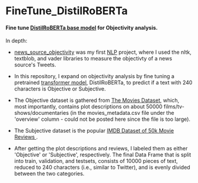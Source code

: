 # FineTune_DistilRoBERTa

#### Fine tune [DistilRoBERTa base model](https://huggingface.co/distilroberta-base) for Objectivity analysis.


In depth:
- [news_source_objectivity](https://github.com/HzaRashid/news_source_objectivity) was my first [NLP](https://towardsdatascience.com/your-guide-to-natural-language-processing-nlp-48ea2511f6e1) project, where I used the nltk, textblob, and vader libraries to measure the objectivty of a news source's Tweets. 

- In this repository, I expand on objectivity analysis by fine tuning a pretrained [transformer model](https://towardsdatascience.com/illustrated-guide-to-transformers-step-by-step-explanation-f74876522bc0), DistilRoBERTa, to predict if a text with 240 characters is Objective or Subjective. 

- The Objective dataset is gathered from [The Movies Dataset](https://www.kaggle.com/rounakbanik/the-movies-dataset?select=movies_metadata.csv), which, most importantly, contains plot descriptions on about 50000 films/tv-shows/documentaries (in the movies_metadata.csv file under the 'overview' column - could not be posted here since the file is too large).
-  The Subjective dataset is the popular [IMDB Dataset of 50k Movie Reviews ](https://www.kaggle.com/lakshmi25npathi/imdb-dataset-of-50k-movie-reviews).

- After getting the plot descriptions and reviews, I labeled them as either 'Objective' or 'Subjective', respectively. The final Data Frame that is split into train, validation, and testsets, consists of 10000 pieces of text, reduced to 240 characters (i.e., similar to Twitter), and is evenly divided between the two categories.
